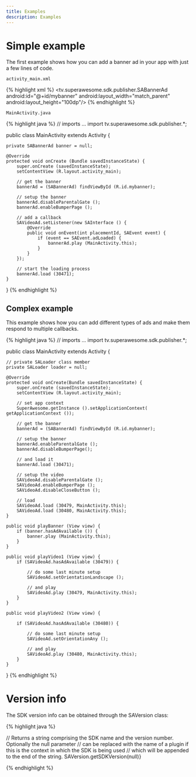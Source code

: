 ```yaml
---
title: Examples
description: Examples
---
```


# Simple example

The first example shows how you can add a banner ad in your app with just a few lines of code.

`activity_main.xml`

{% highlight xml %}
<tv.superawesome.sdk.publisher.SABannerAd
    android:id="@+id/mybanner"
    android:layout_width="match_parent"
    android:layout_height="100dp"/>
{% endhighlight %}

`MainActivity.java`

{% highlight java %}
// imports ...
import tv.superawesome.sdk.publisher.*;

public class MainActivity extends Activity {

    private SABannerAd banner = null;

    @Override
    protected void onCreate (Bundle savedInstanceState) {
        super.onCreate (savedInstanceState);
        setContentView (R.layout.activity_main);

        // get the banner
        bannerAd = (SABannerAd) findViewById (R.id.mybanner);

        // setup the banner
        bannerAd.disableParentalGate ();
        bannerAd.enableBumperPage ();

        // add a callback
        SAVideoAd.setListener(new SAInterface () {
            @Override
            public void onEvent(int placementId, SAEvent event) {
                if (event == SAEvent.adLoaded) {
                    bannerAd.play (MainActivity.this);
                }
            }
        });

        // start the loading process
        bannerAd.load (30471);
    }
}
{% endhighlight %}

## Complex example

This example shows how you can add different types of ads and make them respond to multiple callbacks.

{% highlight java %}
// imports ...
import tv.superawesome.sdk.publisher.*;

public class MainActivity extends Activity {

    // private SALoader class member
    private SALoader loader = null;

    @Override
    protected void onCreate(Bundle savedInstanceState) {
        super.onCreate (savedInstanceState);
        setContentView (R.layout.activity_main);

        // set app context
        SuperAwesome.getInstance ().setApplicationContext( getApplicationContext ());

        // get the banner
        bannerAd = (SABannerAd) findViewById (R.id.mybanner);

        // setup the banner
        bannerAd.enableParentalGate ();
        bannerAd.disableBumperPage();

        // and load it
        bannerAd.load (30471);

        // setup the video
        SAVideoAd.disableParentalGate ();
        SAVideoAd.enableBumperPage ();
        SAVideoAd.disableCloseButton ();

        // load
        SAVideoAd.load (30479, MainActivity.this);
        SAVideoAd.load (30480, MainActivity.this);
    }

    public void playBanner (View view) {
        if (banner.hasAdAvailable ()) {
            banner.play (MainActivity.this);
        }
    }

    public void playVideo1 (View view) {
        if (SAVideoAd.hasAdAvailable (30479)) {

            // do some last minute setup
            SAVideoAd.setOrientationLandscape ();

            // and play
            SAVideoAd.play (30479, MainActivity.this);
        }
    }

    public void playVideo2 (View view) {

        if (SAVideoAd.hasAdAvailable (30480)) {

            // do some last minute setup
            SAVideoAd.setOrientationAny ();

            // and play
            SAVideoAd.play (30480, MainActivity.this);
        }
    }
}
{% endhighlight %}

# Version info

The SDK version info can be obtained through the SAVersion class:

{% highlight java %}

// Returns a string comprising the SDK name and the version number. Optionally the null parameter 
// can be replaced with the name of a plugin if this is the context in which the SDK is being used
// which will be appended to the end of the string.
SAVersion.getSDKVersion(null)}

{% endhighlight %}